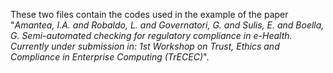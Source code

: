 These two files contain the codes used in the example of the paper "_Amantea, I.A. and Robaldo, L. and Governatori, G. and Sulis, E. and Boella, G. Semi-automated checking for regulatory compliance in e-Health. Currently under submission in: 1st Workshop on Trust, Ethics and Compliance in Enterprise Computing (TrECEC)_".
